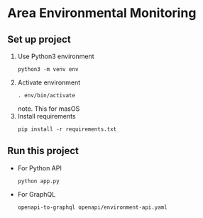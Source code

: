# Area Environmental Monitoring

## Set up project

1. Use Python3 environment
   ```
   python3 -m venv env
   ```
2. Activate environment
   ```
   . env/bin/activate
   ```
   note. This for masOS
3. Install requirements
   ```
   pip install -r requirements.txt
   ```

## Run this project
- For Python API
  ```
  python app.py
  ```
- For GraphQL
  ```
  openapi-to-graphql openapi/environment-api.yaml
  ```
